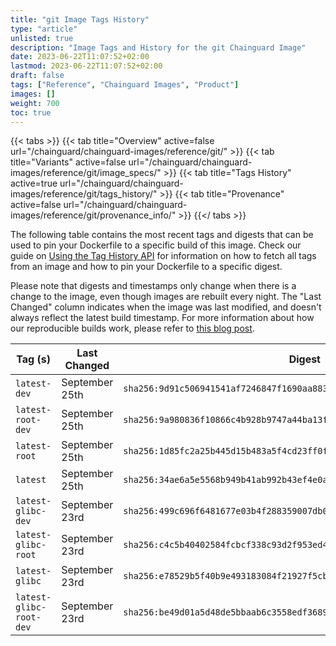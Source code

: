 ```yaml
---
title: "git Image Tags History"
type: "article"
unlisted: true
description: "Image Tags and History for the git Chainguard Image"
date: 2023-06-22T11:07:52+02:00
lastmod: 2023-06-22T11:07:52+02:00
draft: false
tags: ["Reference", "Chainguard Images", "Product"]
images: []
weight: 700
toc: true
---
```


{{< tabs >}}
{{< tab title="Overview" active=false url="/chainguard/chainguard-images/reference/git/" >}}
{{< tab title="Variants" active=false url="/chainguard/chainguard-images/reference/git/image_specs/" >}}
{{< tab title="Tags History" active=true url="/chainguard/chainguard-images/reference/git/tags_history/" >}}
{{< tab title="Provenance" active=false url="/chainguard/chainguard-images/reference/git/provenance_info/" >}}
{{</ tabs >}}

The following table contains the most recent tags and digests that can be used to pin your Dockerfile to a specific build of this image. Check our guide on [Using the Tag History API](/chainguard/chainguard-images/using-the-tag-history-api/) for information on how to fetch all tags from an image and how to pin your Dockerfile to a specific digest.

Please note that digests and timestamps only change when there is a change to the image, even though images are rebuilt every night. The "Last Changed" column indicates when the image was last modified, and doesn't always reflect the latest build timestamp. For more information about how our reproducible builds work, please refer to [this blog post](https://www.chainguard.dev/unchained/reproducing-chainguards-reproducible-image-builds).

| Tag (s)                  | Last Changed   | Digest                                                                    |
|--------------------------|----------------|---------------------------------------------------------------------------|
|  `latest-dev`            | September 25th | `sha256:9d91c506941541af7246847f1690aa883a8d33be0bb8820a7976df427746e7cf` |
|  `latest-root-dev`       | September 25th | `sha256:9a980836f10866c4b928b9747a44ba13f84cafd2411541c8d993bb8e36690fdf` |
|  `latest-root`           | September 25th | `sha256:1d85fc2a25b445d15b483a5f4cd23ff0fd77e35aa2d674b084e40c736d573a53` |
|  `latest`                | September 25th | `sha256:34ae6a5e5568b949b41ab992b43ef4e0a184e6e0c4d482fc4e366c3ce441a8cd` |
|  `latest-glibc-dev`      | September 23rd | `sha256:499c696f6481677e03b4f288359007db02731126d26e023feed23d0cce5140bf` |
|  `latest-glibc-root`     | September 23rd | `sha256:c4c5b40402584fcbcf338c93d2f953ed4a9dd9ffc18a44221230da32e4ee19e1` |
|  `latest-glibc`          | September 23rd | `sha256:e78529b5f40b9e493183084f21927f5cb60629a69b83737ba565134624b31809` |
|  `latest-glibc-root-dev` | September 23rd | `sha256:be49d01a5d48de5bbaab6c3558edf3689282b179f881a33dc0bd729a1879b755` |

